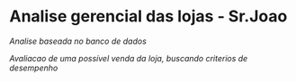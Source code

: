 # Analise gerencial das lojas - Sr.Joao
_Analise baseada no banco de dados_

_Avaliacao de uma possível venda da loja, buscando criterios de desempenho_ 
